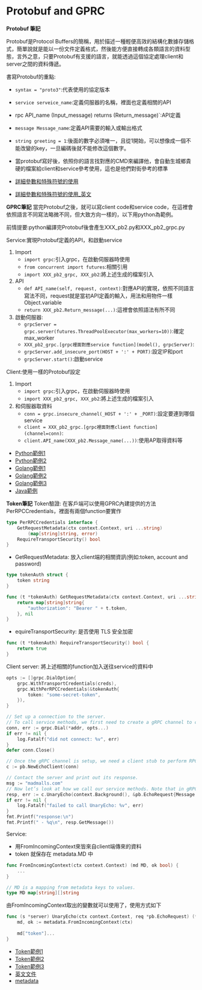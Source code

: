 # Protobuf and GPRC
**Protobuf 筆記**

Protobuf是Protocol Buffers的簡稱，用於描述一種輕便高效的結構化數據存儲格式，簡單說就是能以一份文件定義格式，然後能方便直接轉成各類語言的資料型態，言外之意，只要Protobuf有支援的語言，就能透過這個協定處理client和server之間的資料傳遞。

書寫Protobuf的重點:
* `syntax = "proto3"`:代表使用的協定版本
* `service serveice_name`:定義伺服器的名稱，裡面也定義相關的API
* rpc API_name (Input_message) returns (Return_message)`:API定義
* `message Message_name`:定義API需要的輸入或輸出格式
* `string greeting = 1`:後面的數字必須唯一，且從1開始，可以想像成一個不能改變的key，一旦編碼後就不能修改這個數字。
* 當protobuf寫好後，依照你的語言找對應的CMD來編譯他，會自動生城鄉貴硬的檔案給client和service參考使用，這也是他們對街參考的標準

* [詳細參數和特殊符號的使用](https://colobu.com/2015/01/07/Protobuf-language-guide/)
* [詳細參數和特殊符號的使用_英文](https://developers.google.com/protocol-buffers/docs/proto3)


**GPRC筆記**
當完Protobuf之後，就可以寫client code和service code，在這裡會依照語言不同寫法略微不同，但大致方向一樣的，以下用python為範例。

前情提要:python編譯完Protobuf後會產生XXX_pb2.py和XXX_pb2_grpc.py

Service:實現Protobuf定義的API，和啟動service
1. Import
    * `import grpc`:引入grpc，在啟動伺服器時使用
    * `from concurrent import futures`:相關引用
    * `import XXX_pb2_grpc, XXX_pb2`:將上述生成的檔案引入
2. API
    * `def API_name(self, request, context)`:對應API的實現，依照不同語言寫法不同，request就是當初API定義的輸入，用法和用物件一樣Object.variable
    * `return XXX_pb2.Return_message(...)`:這裡會依照語法有所不同
3. 啟動伺服器:
    * `grpcServer = grpc.server(futures.ThreadPoolExecutor(max_workers=10))`:確定max_worker
    * `XXX_pb2_grpc.[grpc裡面對應service function](model(), grpcServer)`:
    * `grpcServer.add_insecure_port(HOST + ':' + PORT)`:設定IP和port
    * `grpcServer.start()`:啟動service

Client:使用一樣的Protobuf設定
1. Import
    * `import grpc`:引入grpc，在啟動伺服器時使用
    * `import XXX_pb2_grpc, XXX_pb2`:將上述生成的檔案引入
2. 和伺服器取資料
    * `conn = grpc.insecure_channel(_HOST + ':' + _PORT)`:設定要連到哪個service
    * `client = XXX_pb2_grpc.[grpc裡面對應client function](channel=conn)`:
    * `client.API_name(XXX_pb2.Message_name(...))`:使用AP取得資料等

* [Python範例1](https://www.itread01.com/content/1549577363.html)
* [Python範例2](https://zwindr.blogspot.com/2019/08/go-python-grpc.html)
* [Golang範例1](https://ithelp.ithome.com.tw/articles/10207405)
* [Golang範例2](https://medium.com/hobo-engineer/%E7%AD%86%E8%A8%98-%E5%AF%A6%E4%BD%9C%E5%88%86%E6%95%A3%E5%BC%8F%E8%A8%88%E5%88%86%E7%B3%BB%E7%B5%B1-%E4%B8%89-grpc-and-protobuf-f8edd3d1e981)
* [Golang範例3](https://myapollo.com.tw/zh-tw/golang-grpc-tutorial-part-1/?fbclid=IwAR2IRRv5p_swYwJaMgZ6eyXPC8l0JPVT5mX5R4Oea-OL7FHH_XTJS68_BGs)
* [Java範例](https://blog.csdn.net/Axela30W/article/details/84569498)
    
**Token筆記**
Token驗證:
在客戶端可以使用GPRC內建提供的方法PerRPCCredentials，裡面有兩個function要實作
```go
type PerRPCCredentials interface {
    GetRequestMetadata(ctx context.Context, uri ...string) 
        (map[string]string, error)
    RequireTransportSecurity() bool
}
```
* GetRequestMetadata: 放入client端的相關資訊(例如:token, account and password)
```go
type tokenAuth struct {
    token string
}

func (t *tokenAuth) GetRequestMetadata(ctx context.Context, uri ...string) (map[string]string, error) {
    return map[string]string{
        "authorization": "Bearer " + t.token,
    }, nil
}
```
* equireTransportSecurity: 是否使用 TLS 安全加密
```go
func (t *tokenAuth) RequireTransportSecurity() bool {
    return true
}
```
Client server:
將上述相關的function加入送往service的資料中
```go
opts := []grpc.DialOption{
    grpc.WithTransportCredentials(creds),
    grpc.WithPerRPCCredentials(&tokenAuth{
        token: "some-secret-token",
    }),
}

// Set up a connection to the server.
// To call service methods, we first need to create a gRPC channel to communicate with the server. We create this by passing the server address and port number to grpc.Dial()
conn, err := grpc.Dial(*addr, opts...) 
if err != nil {
    log.Fatalf("did not connect: %v", err)
}
defer conn.Close()

// Once the gRPC channel is setup, we need a client stub to perform RPCs. We get this using the NewEchoClient method provided in the pb package we generated from our .proto.
c := pb.NewEchoClient(conn) 

// Contact the server and print out its response.
msg := "madmalls.com"
// Now let’s look at how we call our service methods. Note that in gRPC-Go, RPCs operate in a blocking/synchronous mode, which means that the RPC call waits for the server to respond, and will either return a response or an error.
resp, err := c.UnaryEcho(context.Background(), &pb.EchoRequest{Message: msg}) 
if err != nil {
    log.Fatalf("failed to call UnaryEcho: %v", err)
}
fmt.Printf("response:\n")
fmt.Printf(" - %q\n", resp.GetMessage())
```
Service:
* 用FromIncomingContext來皆來自client端傳來的資料
* token 就保存在 metadata.MD 中

```go
func FromIncomingContext(ctx context.Context) (md MD, ok bool) {
    ...
}

// MD is a mapping from metadata keys to values.
type MD map[string][]string
```
由FromIncomingContext取出的變數就可以使用了，使用方式如下
```go
func (s *server) UnaryEcho(ctx context.Context, req *pb.EchoRequest) (*pb.EchoResponse, error) {
    md, ok := metadata.FromIncomingContext(ctx)
    
    md["token"]...
}
```
* [Token範例1](https://madmalls.com/blog/post/grpc-authentication/)
* [Token範例2](https://juejin.im/post/6844903982393982989)
* [Token範例3](https://chai2010.cn/advanced-go-programming-book/ch4-rpc/ch4-05-grpc-hack.html)
* [英文文件](https://grpc.io/docs/guides/auth/)
* [metadata](http://ralphbupt.github.io/2017/05/27/gRPC%E4%B9%8Bmetadata/)